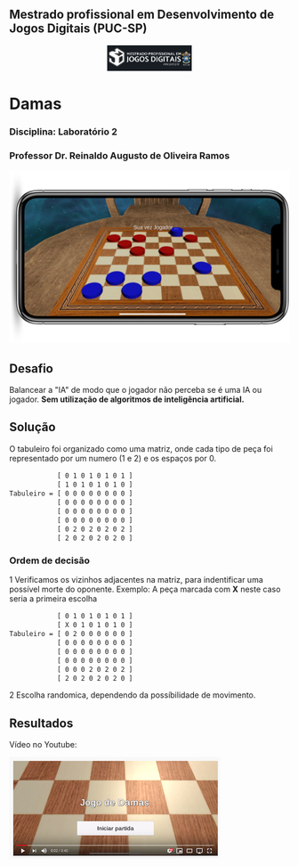 ## Mestrado profissional em Desenvolvimento de Jogos Digitais (PUC-SP)

<p align="center">
<img class="mestrado" src="https://raw.githubusercontent.com/ezefranca/Damas/master/logo_mestrado.png" width="30%" height="30%">
</p>

# Damas
### Disciplina: Laboratório 2 
### Professor Dr. Reinaldo Augusto de Oliveira Ramos

![](https://raw.githubusercontent.com/ezefranca/Damas/master/print.png?token=AA32WUH44VEAP5LEVW4EW3C6QKGZS)

## Desafio

Balancear a "IA" de modo que o jogador não perceba se é uma IA ou jogador. **Sem utilização de algoritmos de inteligência artificial.**

## Solução

O tabuleiro foi organizado como uma matriz, onde cada tipo de peça foi representado por um numero (1 e 2) e os espaços por 0.

                [ 0 1 0 1 0 1 0 1 ]
                [ 1 0 1 0 1 0 1 0 ]     
    Tabuleiro = [ 0 0 0 0 0 0 0 0 ]    
                [ 0 0 0 0 0 0 0 0 ]
                [ 0 0 0 0 0 0 0 0 ]
                [ 0 0 0 0 0 0 0 0 ]
                [ 0 2 0 2 0 2 0 2 ]
                [ 2 0 2 0 2 0 2 0 ]

### Ordem de decisão

1 Verificamos os vizinhos adjacentes na matriz, para indentificar uma possível morte do oponente. 
Exemplo: A peça marcada com **X** neste caso seria a primeira escolha


                [ 0 1 0 1 0 1 0 1 ]
                [ X 0 1 0 1 0 1 0 ]     
    Tabuleiro = [ 0 2 0 0 0 0 0 0 ]    
                [ 0 0 0 0 0 0 0 0 ]
                [ 0 0 0 0 0 0 0 0 ]
                [ 0 0 0 0 0 0 0 0 ]
                [ 0 0 0 2 0 2 0 2 ]
                [ 2 0 2 0 2 0 2 0 ]

2 Escolha randomica, dependendo da possíbilidade de movimento.
 
 ## Resultados
 
 Vídeo no Youtube:
 
 [![Foo](https://raw.githubusercontent.com/ezefranca/Damas/master/thumb.png?token=AA32WUDAPAI3HARMVCZXULS6QKJY)](https://www.youtube.com/watch?v=IHKuQMgCsxs&feature=youtu.be)

